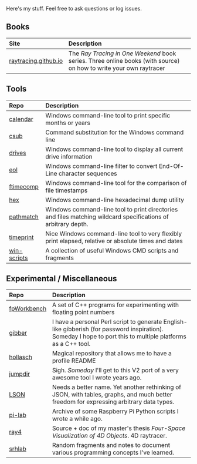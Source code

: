 Here's my stuff. Feel free to ask questions or log issues.

## Books
| Site                                                   | Description
|:-------------------------------------------------------|:------------------------------------------------------------------------------------
| [raytracing.github.io](https://raytracing.github.io/)  | The _Ray Tracing in One Weekend_ book series. Three online books (with source) on how to write your own raytracer

## Tools
| Repo                                                   | Description
|:-------------------------------------------------------|:------------------------------------------------------------------------------------
| [calendar](https://github.com/hollasch/calendar)       | Windows command-line tool to print specific months or years
| [csub](https://github.com/hollasch/csub)               | Command substitution for the Windows command line
| [drives](https://github.com/hollasch/drives)           | Windows command-line tool to display all current drive information
| [eol](https://github.com/hollasch/eol)                 | Windows command-line filter to convert End-Of-Line character sequences
| [ftimecomp](https://github.com/hollasch/ftimecomp)     | Windows command-line tool for the comparison of file timestamps
| [hex](https://github.com/hollasch/hex)                 | Windows command-line hexadecimal dump utility
| [pathmatch](https://github.com/hollasch/pathmatch)     | Windows command-line tool to print directories and files matching wildcard specifications of arbitrary depth.
| [timeprint](https://github.com/hollasch/timeprint)     | Nice Windows command-line tool to very flexibly print elapsed, relative or absolute times and dates
| [win-scripts](https://github.com/hollasch/win-scripts) | A collection of useful Windows CMD scripts and fragments

## Experimental / Miscellaneous
| Repo                                                   | Description
|:-------------------------------------------------------|:------------------------------------------------------------------------------------
| [fpWorkbench](https://github.com/hollasch/fpWorkbench) | A set of C++ programs for experimenting with floating point numbers
| [gibber](https://github.com/hollasch/gibber)           | I have a personal Perl script to generate English-like gibberish (for password inspiration). Someday I hope to port this to multiple platforms as a C++ tool.
| [hollasch](https://github.com/hollasch/hollasch)       | Magical repository that allows me to have a profile README
| [jumpdir](https://github.com/hollasch/jumpdir)         | Sigh. _Someday_ I'll get to this V2 port of a very awesome tool I wrote years ago.
| [LSON](https://github.com/hollasch/LSON)               | Needs a better name. Yet another rethinking of JSON, with tables, graphs, and much better freedom for expressing arbitrary data types.
| [pi-lab](https://github.com/hollasch/pi-lab)           | Archive of some Raspberry Pi Python scripts I wrote a while ago.
| [ray4](https://github.com/hollasch/ray4)               | Source + doc of my master's thesis _Four-Space Visualization of 4D Objects_. 4D raytracer.
| [srhlab](https://github.com/hollasch/srhlab)           | Random fragments and notes to document various programming concepts I've learned.

